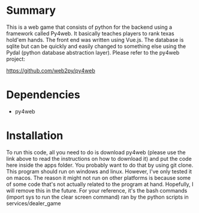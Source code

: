 
# Summary
This is a web game that consists of python for the backend using a framework called Py4web. It basically teaches players to rank texas hold'em hands. The front end was written using Vue.js. The database is sqlite but can be quickly and easily changed to something else using the Pydal (python database abstraction layer). Please refer to the py4web project:  

https://github.com/web2py/py4web

# Dependencies
* py4web 

# Installation
To run this code, all you need to do is download py4web (please use the link above to read the instructions on how to download it) and put the code here inside the apps folder. You probably want to do that by using git clone. This program should run on windows and linux. However, I've only tested it on macos. The reason it might not run on other platforms is because some of some code that's not actually related to the program at hand. Hopefully, I will remove this in the future. For your reference, it's the bash commands (import sys to run the clear screen command) ran by the python scripts in services/dealer_game
